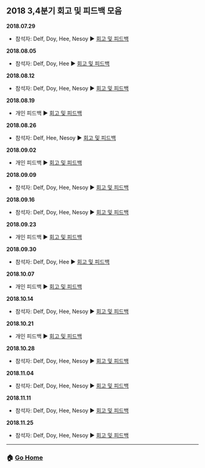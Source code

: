 ## 2018 3,4분기 회고 및 피드백 모음

**2018.07.29** 
- 참석자: Delf, Doy, Hee, Nesoy :arrow_forward: [회고 및 피드백](/2018-feedback/180729.md)

**2018.08.05**
- 참석자: Delf, Doy, Hee :arrow_forward: [회고 및 피드백](/2018-feedback/180805.md)

**2018.08.12**
- 참석자: Delf, Doy, Hee, Nesoy :arrow_forward: [회고 및 피드백](/2018-feedback/180812.md)

**2018.08.19**
- 개인 피드백 :arrow_forward: [회고 및 피드백](/2018-feedback/180819.md)

**2018.08.26**
- 참석자: Delf, Hee, Nesoy :arrow_forward: [회고 및 피드백](/2018-feedback/180826.md)

**2018.09.02**
- 개인 피드백 :arrow_forward: [회고 및 피드백](/2018-feedback/180902.md)

**2018.09.09**
- 참석자: Delf, Doy, Hee, Nesoy :arrow_forward: [회고 및 피드백](/2018-feedback/180909.md)

**2018.09.16**
- 참석자: Delf, Doy, Hee, Nesoy :arrow_forward: [회고 및 피드백](/2018-feedback/180916.md)

**2018.09.23**
- 개인 피드백 :arrow_forward: [회고 및 피드백](/2018-feedback/180923.md)

**2018.09.30**
- 참석자: Delf, Doy, Hee :arrow_forward: [회고 및 피드백](/2018-feedback/180930.md)

**2018.10.07**
- 개인 피드백 :arrow_forward: [회고 및 피드백](/2018-feedback/181007.md)

**2018.10.14**
- 참석자: Delf, Doy, Hee, Nesoy :arrow_forward: [회고 및 피드백](/2018-feedback/181014.md)

**2018.10.21**
- 개인 피드백 :arrow_forward: [회고 및 피드백](/2018-feedback/181021.md)

**2018.10.28**
- 참석자: Delf, Doy, Hee, Nesoy :arrow_forward: [회고 및 피드백](/2018-feedback/181028.md)

**2018.11.04**
- 참석자: Delf, Doy, Hee, Nesoy :arrow_forward: [회고 및 피드백](/2018-feedback/181104.md)

**2018.11.11**
- 참석자: Delf, Doy, Hee, Nesoy :arrow_forward: [회고 및 피드백](/2018-feedback/181111.md)

**2018.11.25**
- 참석자: Delf, Doy, Hee, Nesoy :arrow_forward: [회고 및 피드백](/2018-feedback/181125.md)

---

### :house: [Go Home](https://github.com/T-WWL/WWL)
